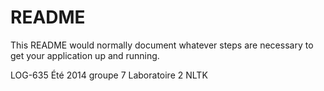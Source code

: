# README #

This README would normally document whatever steps are necessary to get your application up and running.

LOG-635
Été 2014
groupe 7
Laboratoire 2
NLTK